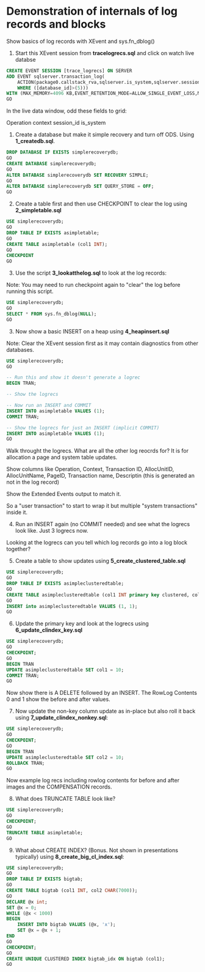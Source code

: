 # Demonstration of internals of log records and blocks

Show basics of log records with XEvent and sys.fn_dblog()

1. Start this XEvent session from **tracelogrecs.sql** and click on watch live databse

```sql
CREATE EVENT SESSION [trace_logrecs] ON SERVER 
ADD EVENT sqlserver.transaction_log(
    ACTION(package0.callstack_rva,sqlserver.is_system,sqlserver.session_id)
    WHERE ([database_id]>(5)))
WITH (MAX_MEMORY=4096 KB,EVENT_RETENTION_MODE=ALLOW_SINGLE_EVENT_LOSS,MAX_DISPATCH_LATENCY=30 SECONDS,MAX_EVENT_SIZE=0 KB,MEMORY_PARTITION_MODE=NONE,TRACK_CAUSALITY=OFF,STARTUP_STATE=OFF)
GO
```

In the live data window, odd these fields to grid:

Operation
context
session_id
is_system


1. Create a database but make it simple recovery and turn off ODS. Using **1_createdb.sql**.

```sql
DROP DATABASE IF EXISTS simplerecoverydb;
GO
CREATE DATABASE simplerecoverydb;
GO
ALTER DATABASE simplerecoverydb SET RECOVERY SIMPLE;
GO
ALTER DATABASE simplerecoverydb SET QUERY_STORE = OFF;
GO
```

2. Create a table first and then use CHECKPOINT to clear the log using **2_simpletable.sql**

```sql
USE simplerecoverydb;
GO
DROP TABLE IF EXISTS asimpletable;
GO
CREATE TABLE asimpletable (col1 INT);
GO
CHECKPOINT
GO
```

3. Use the script **3_lookatthelog.sql** to look at the log records:

Note: You may need to run checkpoint again to "clear" the log before running this script.

```sql
USE simplerecoverydb;
GO
SELECT * FROM sys.fn_dblog(NULL);
GO
```

3. Now show a basic INSERT on a heap using **4_heapinsert.sql**

Note: Clear the XEvent session first as it may contain diagnostics from other databases.

```sql
USE simplerecoverydb;
GO

-- Run this and show it doesn't generate a logrec
BEGIN TRAN;

-- Show the logrecs

-- Now run an INSERT and COMMIT
INSERT INTO asimpletable VALUES (1);
COMMIT TRAN;

-- Show the logrecs for just an INSERT (implicit COMMIT)
INSERT INTO asimpletable VALUES (1);
GO
```

Walk throught the logrecs. What are all the other log reocrds for? It is for allocation a page and system table updates.

Show columns like Operation, Context, Transaction ID, AllocUnitID, AllocUnitName, PageID, Transaction name, Descriptin (this is generated an not in the log record)

Show the Extended Events output to match it.

So a "user transaction" to start to wrap it but multiple "system transactions" inside it.

4. Run an INSERT again (no COMMIT needed) and see what the logrecs look like. Just 3 logrecs now.

Looking at the logrecs can you tell which log records go into a log block together?

5. Create a table to show updates using **5_create_clustered_table.sql**

```sql
USE simplerecoverydb;
GO
DROP TABLE IF EXISTS asimpleclusteredtable;
GO
CREATE TABLE asimpleclusteredtable (col1 INT primary key clustered, col2 INT);
GO
INSERT into asimpleclusteredtable VALUES (1, 1);
GO
```

6. Update the primary key and look at the logrecs using **6_update_clindex_key.sql**

```sql
USE simplerecoverydb;
GO
CHECKPOINT;
GO
BEGIN TRAN
UPDATE asimpleclusteredtable SET col1 = 10;
COMMIT TRAN;
GO
```

Now show there is A DELETE followed by an INSERT. The RowLog Contents 0 and 1 show the before and after values.

7. Now update the non-key column update as in-place but also roll it back using **7_update_clindex_nonkey.sql**:

```sql
USE simplerecoverydb;
GO
CHECKPOINT;
GO
BEGIN TRAN
UPDATE asimpleclusteredtable SET col2 = 10;
ROLLBACK TRAN;
GO
```

Now example log recs including rowlog contents for before and after images and the COMPENSATION records.

8. What does TRUNCATE TABLE look like?

```sql
USE simplerecoverydb;
GO
CHECKPOINT;
GO
TRUNCATE TABLE asimpletable;
GO
```

9. What about CREATE INDEX? (Bonus. Not shown in presentations typically) using **8_create_big_cl_index.sql**:

```sql
USE simplerecoverydb;
GO
DROP TABLE IF EXISTS bigtab;
GO
CREATE TABLE bigtab (col1 INT, col2 CHAR(7000));
GO
DECLARE @x int;
SET @x = 0;
WHILE (@x < 1000)
BEGIN
	INSERT INTO bigtab VALUES (@x, 'x');
	SET @x = @x + 1;
END
GO
CHECKPOINT;
GO
CREATE UNIQUE CLUSTERED INDEX bigtab_idx ON bigtab (col1);
GO
```
